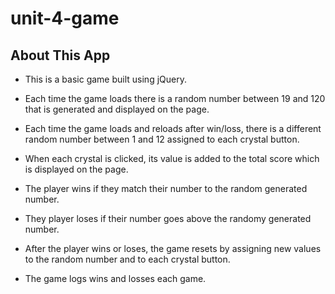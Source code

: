 # unit-4-game

## About This App

* This is a basic game built using jQuery.

* Each time the game loads there is a random number between 19 and 120 that is generated and displayed on the page.

* Each time the game loads and reloads after win/loss, there is a different random number between 1 and 12 assigned to each crystal button.

* When each crystal is clicked, its value is added to the total score which is displayed on the page.

* The player wins if they match their number to the random generated number.

* They player loses if their number goes above the randomy generated number.

* After the player wins or loses, the game resets by assigning new values to the random number and to each crystal button.

* The game logs wins and losses each game.